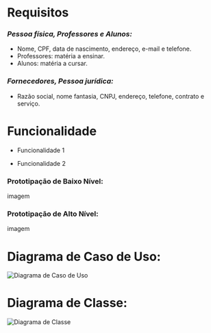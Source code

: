 # Requisitos

### *Pessoa física, Professores e Alunos:*

- Nome, CPF, data de nascimento, endereço, e-mail e telefone.
- Professores: matéria a ensinar.
- Alunos: matéria a cursar.

### *Fornecedores, Pessoa jurídica:*

- Razão social, nome fantasia, CNPJ, endereço, telefone, contrato e serviço.

# Funcionalidade

- Funcionalidade 1

- Funcionalidade 2


### Prototipação de Baixo Nível:

imagem

### Prototipação de Alto Nível:

imagem

# Diagrama de Caso de Uso:

![Diagrama de Caso de Uso](https://github.com/Vinicnd/Gerenciamento-de-Dados-da-Universade/blob/main/diagrama%20de%20caso%20de%20uso.png)

# Diagrama de Classe:

![Diagrama de Classe](https://github.com/Vinicnd/Gerenciamento-de-Dados-da-Universade/blob/main/diagrama%20de%20classe.png)
